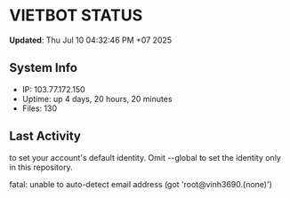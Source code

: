 # VIETBOT STATUS
**Updated**: Thu Jul 10 04:32:46 PM +07 2025

## System Info
- IP: 103.77.172.150
- Uptime: up 4 days, 20 hours, 20 minutes
- Files: 130

## Last Activity

to set your account's default identity.
Omit --global to set the identity only in this repository.

fatal: unable to auto-detect email address (got 'root@vinh3690.(none)')
